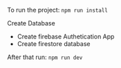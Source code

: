 To run the project:
`npm run install`

Create Database
- Create firebase Authetication App
- Create firestore database

After that run:
`npm run dev`

